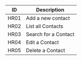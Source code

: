 ID   | Description              |
-----| -------------------------|
HR01 | Add a new contact        |
HR02 | List all Contacts        |
HR03 | Search for a Contact     |
HR04 | Edit a Contact           |
HR05 | Delete a Contact         |
